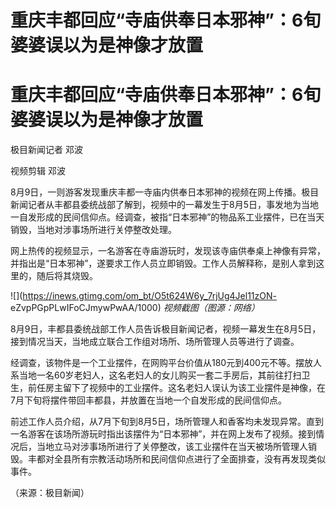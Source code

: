# 重庆丰都回应“寺庙供奉日本邪神”：6旬婆婆误以为是神像才放置

# 重庆丰都回应“寺庙供奉日本邪神”：6旬婆婆误以为是神像才放置

极目新闻记者 邓波

视频剪辑 邓波

8月9日，一则游客发现重庆丰都一寺庙内供奉日本邪神的视频在网上传播。极目新闻记者从丰都县委统战部了解到，视频中的一幕发生于8月5日，事发地为当地一自发形成的民间信仰点。经调查，被指“日本邪神”的物品系工业摆件，已在当天销毁，当地对涉事场所进行关停整改处理。

网上热传的视频显示，一名游客在寺庙游玩时，发现该寺庙供奉桌上神像有异常，并指出是“日本邪神”，遂要求工作人员立即销毁。工作人员解释称，是别人拿到这里的，随后将其烧毁。

![](https://inews.gtimg.com/om_bt/O5t624W6y_7rjUg4Jel11zON-
eZvpPGpPLwIFoCJmywPwAA/1000) _视频截图（图源：网络）_

8月9日，丰都县委统战部工作人员告诉极目新闻记者，视频一幕发生在8月5日，接到情况当天，当地成立联合工作组对场所、场所管理人员等进行了调查。

经调查，该物件是一个工业摆件，在网购平台价值从180元到400元不等。摆放人系当地一名60岁老妇人，这名老妇人的女儿购买一套二手房后，其前往打扫卫生，前任房主留下了视频中的工业摆件。这名老妇人误认为该工业摆件是神像，在7月下旬将摆件带回丰都县，并放置在当地一个自发形成的民间信仰点。

前述工作人员介绍，从7月下旬到8月5日，场所管理人和香客均未发现异常。直到一名游客在该场所游玩时指出该摆件为“日本邪神”，并在网上发布了视频。接到情况后，当地立马对涉事场所进行了关停整改，该工业摆件在当天被场所管理人销毁。丰都对全县所有宗教活动场所和民间信仰点进行了全面排查，没有再发现类似事件。

（来源：极目新闻）

